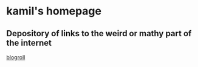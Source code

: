 # kamil's homepage
## Depository of links to the weird or mathy part of the internet

[blogroll](../BLOGROLL.md)
